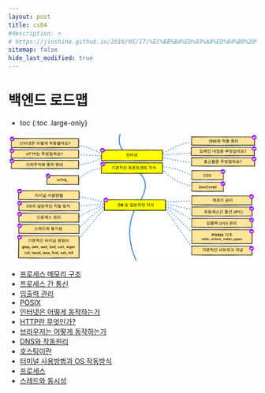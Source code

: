 ```yaml
---
layout: post
title: cs04
#description: >
# https://jinshine.github.io/2018/05/17/%EC%BB%B4%ED%93%A8%ED%84%B0%20%EA%B8%B0%EC%B4%88/%EB%A9%94%EB%AA%A8%EB%A6%AC%EA%B5%AC%EC%A1%B0/
sitemap: false
hide_last_modified: true
---
```

# 백엔드 로드맵

* toc
{:toc .large-only}

![](/assets/img/cs/roadmap.png)

- [프로세스 메모리 구조](https://seouljoy.github.io/sub1rm/2023-06-13-cs04/)
- [프로세스 간 통신](https://seouljoy.github.io/sub1rm/2023-06-15-cs05/)
- [입출력 관리](https://seouljoy.github.io/sub1rm/2023-06-20-cs06/)
- [POSIX](https://seouljoy.github.io/sub1rm/2023-06-22-cs07/)
- [인터넷은 어떻게 동작하는가](https://seouljoy.github.io/sub1rm/2023-06-26-cs08/)
- [HTTP란 무엇인가?](https://seouljoy.github.io/sub1rm/2023-06-29-cs09/)
- [브라우저는 어떻게 동작하는가](https://seouljoy.github.io/sub1rm/2023-06-29-cs10/)
- [DNS와 작동원리](https://seouljoy.github.io/sub1rm/2023-06-29-cs11/)
- [호스팅이란](https://seouljoy.github.io/sub1rm/2023-07-09-cs12/)
- [터미널 사용방법과 OS 작동방식](https://seouljoy.github.io/sub1rm/2023-07-14-cs13/)
- [프로세스](https://seouljoy.github.io/sub1rm/2023-07-25-cs14/)
- [스레드와 동시성](https://seouljoy.github.io/sub1rm/2023-07-31-cs16/)

